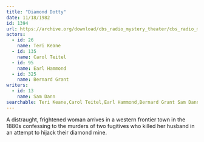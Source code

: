 ```yaml
---
title: "Diamond Dotty"
date: 11/18/1982
id: 1394
url: https://archive.org/download/cbs_radio_mystery_theater/cbs_radio_mystery_theater-1351-1399.zip/cbs_radio_mystery_theater-1351-1399%2Fcbsrmt_1394_diamond_dotty.mp3
actors:  
  - id: 26
    name: Teri Keane  
  - id: 135
    name: Carol Teitel  
  - id: 95
    name: Earl Hammond  
  - id: 325
    name: Bernard Grant
writers:  
  - id: 13
    name: Sam Dann
searchable: Teri Keane,Carol Teitel,Earl Hammond,Bernard Grant Sam Dann
---
```

A distraught, frightened woman arrives in a western frontier town in the 1880s confessing to the murders of two fugitives who killed her husband in an attempt to hijack their diamond mine.